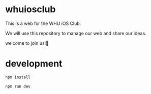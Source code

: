 # whuiosclub

This is a web for the WHU iOS Club. 

We will use this repository to manage our web and share our ideas.

welcome to join us!👋


# development
```bash
npm install

npm run dev
```
